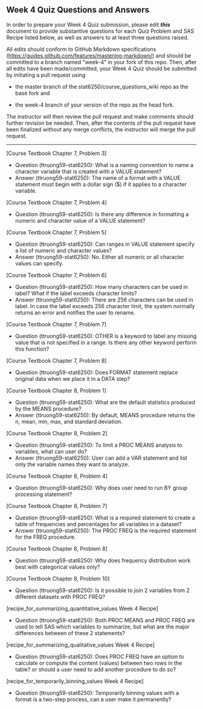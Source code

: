 ## Week 4 Quiz Questions and Answers

In order to prepare your Week 4 Quiz submission, please edit ***this*** document to provide substantive questions for each Quiz Problem and SAS Recipe listed below, as well as answers to at least three questions raised.

All edits should conform to GitHub Markdown specifications (https://guides.github.com/features/mastering-markdown/) and should be committed to a branch named "week-4" in your fork of this repo. Then, after all edits have been made/committed, your Week 4 Quiz should be submitted by initiating a pull request using

- the master branch of the stat6250/course_questions_wiki repo as the base fork and

- the week-4 branch of your version of the repo as the head fork.

The instructor will then review the pull request and make comments should further revision be needed. Then, after the contents of the pull request have been finalized without any merge conflicts, the instructor will merge the pull request.

********************************************************************************



[Course Textbook Chapter 7, Problem 3]
- Question (ttruong59-stat6250): What is a naming convention to name a character variable that is created with a VALUE statement?
- Answer (ttruong59-stat6250): The name of a format with a VALUE statement must begin with a dollar sign ($) if it applies to a character variable.



[Course Textbook Chapter 7, Problem 4]
- Question (ttruong59-stat6250): Is there any difference in formatting a numeric and character value of a VALUE statement?


[Course Textbook Chapter 7, Problem 5]
- Question (ttruong59-stat6250): Can ranges in VALUE statement specify a list of numeric and character values?
- Answer (ttruong59-stat6250): No. Either all numeric or all character values can specify.



[Course Textbook Chapter 7, Problem 6]
- Question (ttruong59-stat6250): How many characters can be used in label? What if the label exceeds character limits?
- Answer (ttruong59-stat6250): There are 256 characters can be used in label. In case the label exceeds 256 character limit, the system normally returns an error and notifies the user to rename. 



[Course Textbook Chapter 7, Problem 7]
- Question (ttruong59-stat6250): OTHER is a keyword to label any missing value that is not specified in a range. Is there any other keyword perform this function? 


[Course Textbook Chapter 7, Problem 8]
- Question (ttruong59-stat6250): Does FORMAT statement replace original data when we place it in a DATA step?


[Course Textbook Chapter 8, Problem 1]
- Question (ttruong59-stat6250): What are the default statistics produced by the MEANS procedure?
- Answer (ttruong59-stat6250): By default, MEANS procedure returns the n, mean, min, max, and standard deviation.



[Course Textbook Chapter 8, Problem 2]
- Question (ttruong59-stat6250): To limit a PROC MEANS analysis to variables, what can user do? 
- Answer (ttruong59-stat6250): User can add a VAR statement and list only the variable names they want to analyze.



[Course Textbook Chapter 8, Problem 4]
- Question (ttruong59-stat6250): Why does user need to run BY group processing statement?


[Course Textbook Chapter 8, Problem 7]
- Question (ttruong59-stat6250): What is a required statement to create a table of frequencies and percentages for all variables in a dataset?
- Answer (ttruong59-stat6250): The PROC FREQ is the required statement for the FREQ procedure.


[Course Textbook Chapter 8, Problem 8]
- Question (ttruong59-stat6250): Why does frequency distribution work best with categorical values only?


[Course Textbook Chapter 8, Problem 10]
- Question (ttruong59-stat6250): Is it possible to join 2 variables from 2 different datasets with PROC FREQ?


[recipe_for_summarizing_quantitative_values Week 4 Recipe]
- Question (ttruong59-stat6250): Both PROC MEANS and PROC FREQ are used to tell SAS which variables to summarize, but what are the major differences between of these 2 statements?


[recipe_for_summarizing_qualitative_values Week 4 Recipe]
- Question (ttruong59-stat6250): Does PROC FREQ have an option to calculate or compute the content (values) between two rows in the table? or should a user need to add another procedure to do so?


[recipe_for_temporarily_binning_values Week 4 Recipe]
- Question (ttruong59-stat6250): Temporarily binning values with a format is a two-step process, can a user make it permanently?



